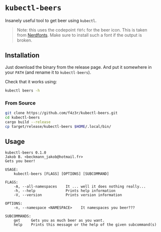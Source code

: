 # `kubectl-beers`

Insanely useful tool to get beer using `kubectl`.

> Note: this uses the codepoint `f0fc` for the beer icon. This is taken from [Nerdfonts][nerdf].
> Make sure to install such a font if the output is broken.

[nerdf]: https://www.nerdfonts.com/#home

## Installation

Just download the binary from the release page. And put it somewhere in your `PATH` (and rename it
to `kubectl-beers`).

Check that it works using:

```bash
kubectl beers -h
```

### From Source

```bash
git clone https://github.com/f4z3r/kubectl-beers.git
cd kubectl-beers
cargo build --release
cp target/release/kubectl-beers $HOME/.local/bin/
```

## Usage

```
kubectl-beers 0.1.0
Jakob B. <beckmann_jakob@hotmail.fr>
Gets you beer!

USAGE:
    kubectl-beers [FLAGS] [OPTIONS] [SUBCOMMAND]

FLAGS:
    -A, --all-namespaces    It ... well it does nothing really...
    -h, --help              Prints help information
    -V, --version           Prints version information

OPTIONS:
    -n, --namespace <NAMESPACE>    It namespaces you beer???

SUBCOMMANDS:
    get     Gets you as much beer as you want.
    help    Prints this message or the help of the given subcommand(s)
```
